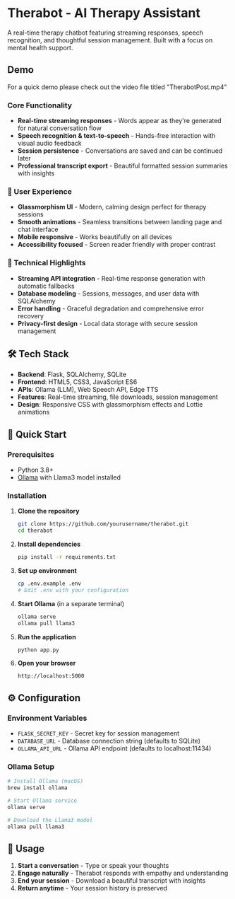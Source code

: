 # Therabot - AI Therapy Assistant

A real-time therapy chatbot featuring streaming responses, speech recognition, and thoughtful session management. Built with a focus on mental health support.

## Demo
For a quick demo please check out the video file titled "TherabotPost.mp4"

### Core Functionality
- **Real-time streaming responses** - Words appear as they're generated for natural conversation flow
- **Speech recognition & text-to-speech** - Hands-free interaction with visual audio feedback
- **Session persistence** - Conversations are saved and can be continued later
- **Professional transcript export** - Beautiful formatted session summaries with insights

### 🎨 User Experience
- **Glassmorphism UI** - Modern, calming design perfect for therapy sessions
- **Smooth animations** - Seamless transitions between landing page and chat interface
- **Mobile responsive** - Works beautifully on all devices
- **Accessibility focused** - Screen reader friendly with proper contrast

### 🔧 Technical Highlights
- **Streaming API integration** - Real-time response generation with automatic fallbacks
- **Database modeling** - Sessions, messages, and user data with SQLAlchemy
- **Error handling** - Graceful degradation and comprehensive error recovery
- **Privacy-first design** - Local data storage with secure session management

## 🛠️ Tech Stack

- **Backend**: Flask, SQLAlchemy, SQLite
- **Frontend**: HTML5, CSS3, JavaScript ES6
- **APIs**: Ollama (LLM), Web Speech API, Edge TTS
- **Features**: Real-time streaming, file downloads, session management
- **Design**: Responsive CSS with glassmorphism effects and Lottie animations

## 🚀 Quick Start

### Prerequisites
- Python 3.8+
- [Ollama](https://ollama.ai) with Llama3 model installed

### Installation

1. **Clone the repository**
   ```bash
   git clone https://github.com/yourusername/therabot.git
   cd therabot
   ```

2. **Install dependencies**
   ```bash
   pip install -r requirements.txt
   ```

3. **Set up environment**
   ```bash
   cp .env.example .env
   # Edit .env with your configuration
   ```

4. **Start Ollama** (in a separate terminal)
   ```bash
   ollama serve
   ollama pull llama3
   ```

5. **Run the application**
   ```bash
   python app.py
   ```

6. **Open your browser**
   ```
   http://localhost:5000
   ```

## ⚙️ Configuration

### Environment Variables
- `FLASK_SECRET_KEY` - Secret key for session management
- `DATABASE_URL` - Database connection string (defaults to SQLite)
- `OLLAMA_API_URL` - Ollama API endpoint (defaults to localhost:11434)

### Ollama Setup
```bash
# Install Ollama (macOS)
brew install ollama

# Start Ollama service
ollama serve

# Download the Llama3 model
ollama pull llama3
```

## 📱 Usage

1. **Start a conversation** - Type or speak your thoughts
2. **Engage naturally** - Therabot responds with empathy and understanding
3. **End your session** - Download a beautiful transcript with insights
4. **Return anytime** - Your session history is preserved
